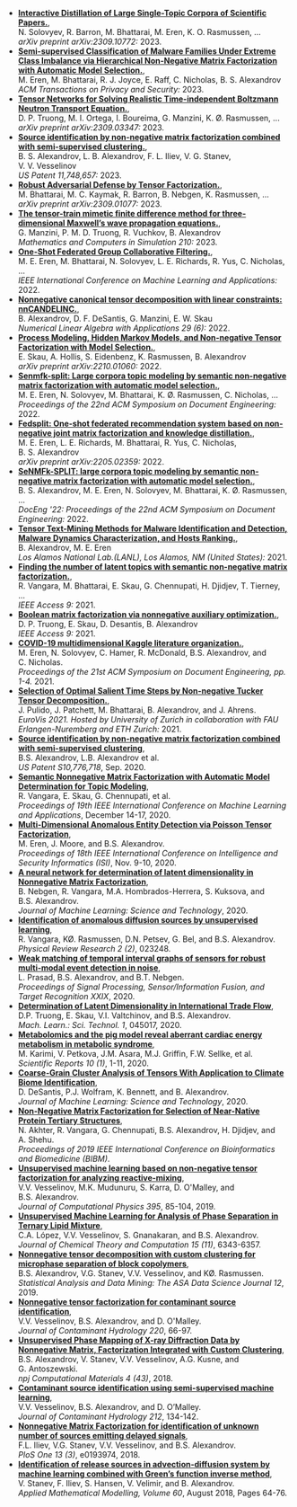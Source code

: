 
<ul>

<li><a name="Solovyev23" href="https://arxiv.org/abs/2309.10772"><b>Interactive Distillation of Large Single-Topic Corpora of Scientific Papers.</b></a>, 
<br>N.&nbsp;Solovyev, R.&nbsp;Barron, M.&nbsp;Bhattarai, M.&nbsp;Eren, K.&nbsp;O.&nbsp;Rasmussen, ...
<br><cite>arXiv preprint arXiv:2309.10772:</cite> 2023.</li>

<li><a name="Eren23a" href="https://dl.acm.org/doi/abs/10.1145/3624567"><b>Semi-supervised Classification of Malware Families Under Extreme Class Imbalance via Hierarchical Non-Negative Matrix Factorization with Automatic Model Selection.</b></a>, 
<br>M.&nbsp;Eren, M.&nbsp;Bhattarai, R.&nbsp;J.&nbsp;Joyce, E.&nbsp;Raff, C.&nbsp;Nicholas, B.&nbsp;S.&nbsp;Alexandrov
<br><cite>ACM Transactions on Privacy and Security:</cite> 2023.</li>

<li><a name="Truong23" href="https://arxiv.org/abs/2309.03347"><b>Tensor Networks for Solving Realistic Time-independent Boltzmann Neutron Transport Equation.</b></a>, 
<br>D.&nbsp;P.&nbsp;Truong, M.&nbsp;I.&nbsp;Ortega, I.&nbsp;Boureima, G.&nbsp;Manzini, K.&nbsp;Ø.&nbsp;Rasmussen, ...
<br><cite>arXiv preprint arXiv:2309.03347:</cite> 2023.</li>

<li><a name="Alexandrov23a" href="https://patents.google.com/patent/US10776718B2/en"><b>Source identification by non-negative matrix factorization combined with semi-supervised clustering.</b></a>, 
<br>B.&nbsp;S.&nbsp;Alexandrov, L.&nbsp;B.&nbsp;Alexandrov, F.&nbsp;L.&nbsp;Iliev, V.&nbsp;G.&nbsp;Stanev, V.&nbsp;V.&nbsp;Vesselinov
<br><cite>US Patent 11,748,657:</cite> 2023.</li>

<li><a name="Bhattarai23a" href="https://arxiv.org/abs/2309.01077"><b>Robust Adversarial Defense by Tensor Factorization.</b></a>, 
<br>M.&nbsp;Bhattarai, M.&nbsp;C.&nbsp;Kaymak, R.&nbsp;Barron, B.&nbsp;Nebgen, K.&nbsp;Rasmussen, ...
<br><cite>arXiv preprint arXiv:2309.01077:</cite> 2023.</li>

<li><a name="Manzini23" href="https://www.sciencedirect.com/science/article/pii/S0378475423001313"><b>The tensor-train mimetic finite difference method for three-dimensional Maxwell’s wave propagation equations.</b></a>, 
<br>G.&nbsp;Manzini, P.&nbsp;M.&nbsp;D.&nbsp;Truong, R.&nbsp;Vuchkov, B.&nbsp;Alexandrov
<br><cite>Mathematics and Computers in Simulation 210:</cite> 2023.</li>

<li><a name="Eren22" href="https://ieeexplore.ieee.org/abstract/document/10069271"><b>One-Shot Federated Group Collaborative Filtering.</b></a>, 
<br>M.&nbsp;E.&nbsp;Eren, M.&nbsp;Bhattarai, N.&nbsp;Solovyev, L.&nbsp;E.&nbsp;Richards, R.&nbsp;Yus, C.&nbsp;Nicholas, ...
<br><cite>IEEE International Conference on Machine Learning and Applications:</cite> 2022.</li>

<li><a name="Alexandrov22" href="https://onlinelibrary.wiley.com/doi/full/10.1002/nla.2443"><b>Nonnegative canonical tensor decomposition with linear constraints: nnCANDELINC.</b></a>, 
<br>B.&nbsp;Alexandrov, D.&nbsp;F.&nbsp;DeSantis, G.&nbsp;Manzini, E.&nbsp;W.&nbsp;Skau
<br><cite>Numerical Linear Algebra with Applications 29 (6):</cite> 2022.</li>

<li><a name="Skau22" href="https://arxiv.org/abs/2210.01060"><b>Process Modeling, Hidden Markov Models, and Non-negative Tensor Factorization with Model Selection.</b></a>, 
<br>E.&nbsp;Skau, A.&nbsp;Hollis, S.&nbsp;Eidenbenz, K.&nbsp;Rasmussen, B.&nbsp;Alexandrov
<br><cite>arXiv preprint arXiv:2210.01060:</cite> 2022.</li>

<li><a name="Eren22a" href="https://dl.acm.org/doi/abs/10.1145/3558100.3563844"><b>Senmfk-split: Large corpora topic modeling by semantic non-negative matrix factorization with automatic model selection.</b></a>, 
<br>M.&nbsp;E.&nbsp;Eren, N.&nbsp;Solovyev, M.&nbsp;Bhattarai, K.&nbsp;Ø.&nbsp;Rasmussen, C.&nbsp;Nicholas, ...
<br><cite>Proceedings of the 22nd ACM Symposium on Document Engineering:</cite> 2022.</li>

<li><a name="Eren22b" href="https://arxiv.org/abs/2205.02359"><b>Fedsplit: One-shot federated recommendation system based on non-negative joint matrix factorization and knowledge distillation.</b></a>, 
<br>M.&nbsp;E.&nbsp;Eren, L.&nbsp;E.&nbsp;Richards, M.&nbsp;Bhattarai, R.&nbsp;Yus, C.&nbsp;Nicholas, B.&nbsp;S.&nbsp;Alexandrov
<br><cite>arXiv preprint arXiv:2205.02359:</cite> 2022.</li>

<li><a name="Eren22c" href="https://arxiv.org/abs/2208.09942"><b>SeNMFk-SPLIT: large corpora topic modeling by semantic non-negative matrix factorization with automatic model selection.</b></a>, 
<br>B.&nbsp;S.&nbsp;Alexandrov, M.&nbsp;E.&nbsp;Eren, N.&nbsp;Solovyev, M.&nbsp;Bhattarai, K.&nbsp;Ø.&nbsp;Rasmussen, ...
<br><cite>DocEng '22: Proceedings of the 22nd ACM Symposium on Document Engineering:</cite> 2022.</li>

<li><a name="Alexandrov21" href="https://www.osti.gov/biblio/1826495"><b>Tensor Text-Mining Methods for Malware Identification and Detection, Malware Dynamics Characterization, and Hosts Ranking.</b></a>, 
<br>B.&nbsp;Alexandrov, M.&nbsp;E.&nbsp;Eren
<br><cite>Los Alamos National Lab.(LANL), Los Alamos, NM (United States):</cite> 2021.</li>

<li><a name="Vangara21" href="https://www.osti.gov/biblio/1826495"><b>Finding the number of latent topics with semantic non-negative matrix factorization.</b></a>, 
<br>R.&nbsp;Vangara, M.&nbsp;Bhattarai, E.&nbsp;Skau, G.&nbsp;Chennupati, H.&nbsp;Djidjev, T.&nbsp;Tierney, ...
<br><cite>IEEE Access 9:</cite> 2021.</li>

<li><a name="Truong21" href="https://ieeexplore.ieee.org/abstract/document/9521203"><b>Boolean matrix factorization via nonnegative auxiliary optimization.</b></a>, 
<br>D.&nbsp;P.&nbsp;Truong, E.&nbsp;Skau, D.&nbsp;Desantis, B.&nbsp;Alexandrov
<br><cite>IEEE Access 9:</cite> 2021.</li>

<li><a name="Eren21" href="https://dl.acm.org/doi/10.1145/3469096.3474927"><b>COVID-19 multidimensional Kaggle literature organization.</b></a>, 
<br>M.&nbsp;Eren, N.&nbsp;Solovyev, C.&nbsp;Hamer, R.&nbsp;McDonald, B.S.&nbsp;Alexandrov, and C.&nbsp;Nicholas.
<br><cite>Proceedings of the 21st ACM Symposium on Document Engineering, pp. 1-4.</cite> 2021.</li>

<li><a name="Pulido21" href="https://diglib.eg.org/bitstream/handle/10.2312/evs20211055/055-059.pdf"><b>Selection of Optimal Salient Time Steps by Non-negative Tucker Tensor Decomposition.</b></a>, 
<br>J.&nbsp;Pulido, J.&nbsp;Patchett, M.&nbsp;Bhattarai, B.&nbsp;Alexandrov, and J.&nbsp;Ahrens.
<br><cite>EuroVis 2021. Hosted by University of Zurich in collaboration with FAU Erlangen-Nuremberg and ETH Zurich:</cite> 2021.</li>

<li><a name="AlexandrovPatent" href="https://patents.justia.com/patent/10776718"><b>Source identification by non-negative matrix factorization combined with semi-supervised clustering</b></a>, 
<br>B.S.&nbsp;Alexandrov, L.B.&nbsp;Alexandrov et al.
<br><cite>US Patent S10,776,718</cite>, Sep. 2020.</li>

<li><a name="VangaraSemantic" href="https://ieeexplore.ieee.org/document/9356214"><b>Semantic Nonnegative Matrix Factorization with Automatic Model Determination for Topic Modeling</b></a>, 
<br>R.&nbsp;Vangara, E.&nbsp;Skau, G.&nbsp;Chennupati, et al.
<br><cite>Proceedings of 19th IEEE International Conference on Machine Learning and Applications</cite>, December 14-17, 2020.</li>

<li><a name="ErenAnomalous" href="https://ieeexplore.ieee.org/abstract/document/9280524"><b>Multi-Dimensional Anomalous Entity Detection via Poisson Tensor Factorization</b></a>, 
<br>M.&nbsp;Eren, J.&nbsp;Moore, and B.S.&nbsp;Alexandrov.
<br><cite>Proceedings of 18th IEEE International Conference on Intelligence and Security Informatics (ISI)</cite>, Nov. 9-10, 2020.</li>

<li><a name="NebgenNeural" href="https://iopscience.iop.org/article/10.1088/2632-2153/aba372"><b>A neural network for determination of latent dimensionality in Nonnegative Matrix Factorization</b></a>, 
<br>B.&nbsp;Nebgen, R.&nbsp;Vangara, M.A.&nbsp;Hombrados-Herrera, S.&nbsp;Kuksova, and B.S.&nbsp;Alexandrov.
<br><cite>Journal of Machine Learning: Science and Technology</cite>, 2020.</li>

<li><a name="VangaraDiffusion" href="https://journals.aps.org/prresearch/abstract/10.1103/PhysRevResearch.2.023248"><b>Identification of anomalous diffusion sources by unsupervised learning</b></a>, 
<br>R.&nbsp;Vangara, KØ.&nbsp;Rasmussen, D.N.&nbsp;Petsev, G.&nbsp;Bel, and B.S.&nbsp;Alexandrov.
<br><cite>Physical Review Research 2 (2)</cite>, 023248.</li>

<li><a name="PrasadTemporal" href="https://www.spiedigitallibrary.org/conference-proceedings-of-spie/11423/114230N/Weak-matching-of-temporal-interval-graphs-of-sensors-for-robust/10.1117/12.2558683.full?SSO=1"><b>Weak matching of temporal interval graphs of sensors for robust multi-modal event detection in noise</b></a>, 
<br>L.&nbsp;Prasad, B.S.&nbsp;Alexandrov, and B.T.&nbsp;Nebgen.
<br><cite>Proceedings of Signal Processing, Sensor/Information Fusion, and Target Recognition XXIX</cite>, 2020.</li>

<li><a name="TruongTradeFlow" href="https://iopscience.iop.org/article/10.1088/2632-2153/aba9ee"><b>Determination of Latent Dimensionality in International Trade Flow</b></a>, 
<br>D.P.&nbsp;Truong, E.&nbsp;Skau, V.I.&nbsp;Valtchinov, and B.S.&nbsp;Alexandrov.
<br><cite>Mach. Learn.: Sci. Technol. 1</cite>, 045017, 2020.</li>

<li><a name="KarimiMetabolomics" href="https://www.nature.com/articles/s41598-020-60387-7"><b>Metabolomics and the pig model reveal aberrant cardiac energy metabolism in metabolic syndrome</b></a>, 
<br>M.&nbsp;Karimi, V.&nbsp;Petkova, J.M.&nbsp;Asara, M.J.&nbsp;Griffin, F.W.&nbsp;Sellke, et al.
<br><cite>Scientific Reports 10 (1)</cite>, 1-11, 2020.</li>

<li><a name="DeSantisCluster" href="https://iopscience.iop.org/article/10.1088/2632-2153/abb676"><b>Coarse-Grain Cluster Analysis of Tensors With Application to Climate Biome Identification</b></a>, 
<br>D.&nbsp;DeSantis, P.J.&nbsp;Wolfram, K.&nbsp;Bennett, and B.&nbsp;Alexandrov.
<br><cite>Journal of Machine Learning: Science and Technology</cite>, 2020.</li>

<li><a name="AkhterProtein" href="https://ieeexplore.ieee.org/document/8983409"><b>Non-Negative Matrix Factorization for Selection of Near-Native Protein Tertiary Structures</b></a>, 
<br>N.&nbsp;Akhter, R.&nbsp;Vangara, G.&nbsp;Chennupati, B.S.&nbsp;Alexandrov, H.&nbsp;Djidjev, and A.&nbsp;Shehu.
<br><cite>Proceedings of 2019 IEEE International Conference on Bioinformatics and Biomedicine (BIBM)</cite>.</li>

<li><a name="VesselinovReactiveMixing" href="https://www.sciencedirect.com/science/article/pii/S0021999119303833?casa_token=cfAXREvAUB8AAAAA:wJXLiCdMh2DxM7PqO5xdK-fMSqx37-prYueK_RfcqU1QyzwQUMUAlbREt7gue8Ag1Vyt0W6N64Y"><b>Unsupervised machine learning based on non-negative tensor factorization for analyzing reactive-mixing</b></a>, 
<br>V.V.&nbsp;Vesselinov, M.K.&nbsp;Mudunuru, S.&nbsp;Karra, D.&nbsp;O'Malley, and B.S.&nbsp;Alexandrov.
<br><cite>Journal of Computational Physics 395</cite>, 85-104, 2019.</li>

<li><a name="LópezLipid" href="https://www.sciencedirect.com/science/article/pii/S0021999119303833?casa_token=cfAXREvAUB8AAAAA:wJXLiCdMh2DxM7PqO5xdK-fMSqx37-prYueK_RfcqU1QyzwQUMUAlbREt7gue8Ag1Vyt0W6N64Y"><b>Unsupervised Machine Learning for Analysis of Phase Separation in Ternary Lipid Mixture</b></a>, 
<br>C.A.&nbsp;López, V.V.&nbsp;Vesselinov, S.&nbsp;Gnanakaran, and B.S.&nbsp;Alexandrov.
<br><cite>Journal of Chemical Theory and Computation 15 (11)</cite>, 6343-6357.</li>

<li><a name="AlexandrovMicrophase" href="https://onlinelibrary.wiley.com/doi/full/10.1002/sam.11407"><b>Nonnegative tensor decomposition with custom clustering for microphase separation of block copolymers</b></a>, 
<br>B.S.&nbsp;Alexandrov, V.G.&nbsp;Stanev, V.V.&nbsp;Vesselinov, and KØ.&nbsp;Rasmussen.
<br><cite>Statistical Analysis and Data Mining: The ASA Data Science Journal 12</cite>, 2019.</li>

<li><a name="VesselinovContaminantHydrology" href="https://pubmed.ncbi.nlm.nih.gov/30528243/"><b>Nonnegative tensor factorization for contaminant source identification</b></a>, 
<br>V.V.&nbsp;Vesselinov, B.S.&nbsp;Alexandrov, and D.&nbsp;O'Malley.
<br><cite>Journal of Contaminant Hydrology 220</cite>, 66-97.</li>

<li><a name="StanevMaterials" href="https://www.nature.com/articles/s41524-018-0099-2"><b>Unsupervised Phase Mapping of X-ray Diffraction Data by Nonnegative Matrix, Factorization Integrated with Custom Clustering</b></a>, 
<br>B.S.&nbsp;Alexandrov, V.&nbsp;Stanev, V.V.&nbsp;Vesselinov, A.G.&nbsp;Kusne, and G.&nbsp;Antoszewski.
<br><cite>npj Computational Materials 4 (43)</cite>, 2018.</li>

<li><a name="VesselinovContaminantHydrology2" href="https://www.sciencedirect.com/science/article/pii/S0169772217301201?casa_token=Wh2EdbDh5wkAAAAA:EQnFMXrypgLiEWw2VEIGnGwPeFOuJ5wU6bovJWZovIEmwfW200iLzEBI_3mapenJ8SWR7shsjFs"><b>Contaminant source identification using semi-supervised machine learning</b></a>, 
<br>V.V.&nbsp;Vesselinov, B.S.&nbsp;Alexandrov, and D.&nbsp;O’Malley.
<br><cite>Journal of Contaminant Hydrology 212</cite>, 134-142.</li>

<li><a name="IlievDelayedSignals" href="https://journals.plos.org/plosone/article?id=10.1371/journal.pone.0193974"><b>Nonnegative Matrix Factorization for identification of unknown number of sources emitting delayed signals</b></a>, 
<br>F.L.&nbsp;Iliev, V.G.&nbsp;Stanev, V.V.&nbsp;Vesselinov, and B.S.&nbsp;Alexandrov.
<br><cite>PloS One 13 (3)</cite>, e0193974, 2018.</li>

<li><a name="StanevMathModelling" href="https://www.sciencedirect.com/science/article/pii/S0307904X18301227"><b>Identification of release sources in advection-diffusion system by machine learning combined with Green’s function inverse method</b></a>, 
<br>V.&nbsp;Stanev, F.&nbsp;Iliev, S.&nbsp;Hansen, V.&nbsp;Velimir, and B.&nbsp;Alexandrov.
<br><cite>Applied Mathematical Modelling, Volume 60</cite>, August 2018, Pages 64-76.</li>

</ul>